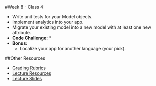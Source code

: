 #Week 8 - Class 4
* Write unit tests for your Model objects.
* Implement analytics into your app.
* Migrate your existing model into a new model with at least one new attribute.
* **Code Challenge:** 
	* 
* **Bonus:** 
	* Localize your app for another language (your pick).

##Other Resources
* [Grading Rubrics](../../Resources/)
* [Lecture Resources](lecture/)
* [Lecture Slides](https://www.icloud.com/keynote/000R40CeQhusWJyRyYFJ-lkFw#Week8-Class4)